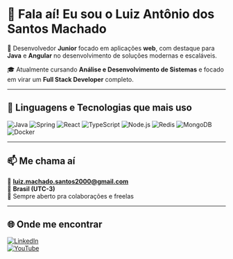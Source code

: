 # 👋 Fala aí! Eu sou o Luiz Antônio dos Santos Machado

🎯 Desenvolvedor **Junior** focado em aplicações **web**, com destaque para **Java** e **Angular** no desenvolvimento de soluções modernas e escaláveis.

🎓 Atualmente cursando **Análise e Desenvolvimento de Sistemas** e focado em virar um **Full Stack Developer** completo.  

---

## 🧠 Linguagens e Tecnologias que mais uso

![Java](https://img.shields.io/badge/-Java-007396?style=for-the-badge&logo=java&logoColor=white)
![Spring](https://img.shields.io/badge/-Spring-6DB33F?style=for-the-badge&logo=spring&logoColor=white)
![React](https://img.shields.io/badge/-React-61DAFB?style=for-the-badge&logo=react&logoColor=white)
![TypeScript](https://img.shields.io/badge/-TypeScript-3178C6?style=for-the-badge&logo=typescript&logoColor=white)
![Node.js](https://img.shields.io/badge/-Node.js-5FA04E?style=for-the-badge&logo=node.js&logoColor=white)
![Redis](https://img.shields.io/badge/-Redis-DC382D?style=for-the-badge&logo=redis&logoColor=white)
![MongoDB](https://img.shields.io/badge/-MongoDB-47A248?style=for-the-badge&logo=mongodb&logoColor=white)
![Docker](https://img.shields.io/badge/-Docker-2496ED?style=for-the-badge&logo=docker&logoColor=white)


---

## 📫 Me chama aí

📧 **luiz.machado.santos2000@gmail.com**  
📍 **Brasil (UTC-3)**  
🚀 Sempre aberto pra colaborações e freelas  

---

## 🌐 Onde me encontrar

[![LinkedIn](https://img.shields.io/badge/-LinkedIn-0A66C2?style=for-the-badge&logo=linkedin&logoColor=white)](https://www.linkedin.com/in/luiz-ant%C3%B4nio-dos-santos-machado-393bb314b/)  
[![YouTube](https://img.shields.io/badge/-YouTube-FF0000?style=for-the-badge&logo=youtube&logoColor=white)](https://www.youtube.com/@luizmachadodev)  
